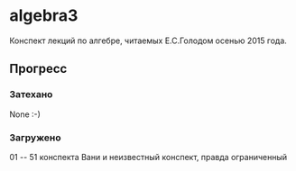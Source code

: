 # algebra3
Конспект лекций по алгебре, читаемых Е.С.Голодом осенью 2015 года.
## Прогресс
### Затехано
None :-)

### Загружено
01 -- 51 конспекта Вани
и неизвестный конспект, правда ограниченный
